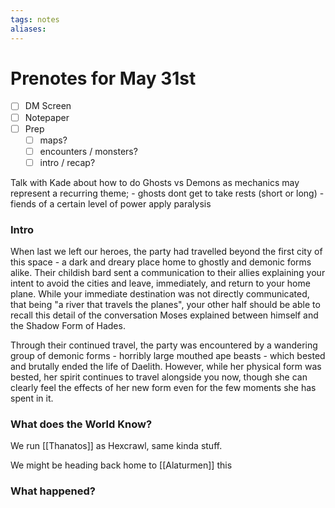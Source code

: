 ```yaml
---
tags: notes
aliases:
---
```


# Prenotes for May 31st
- [ ] DM Screen
- [ ] Notepaper
- [ ] Prep
	- [ ] maps?
	- [ ] encounters / monsters?
	- [ ] intro / recap?

Talk with Kade about how to do Ghosts vs Demons as mechanics may represent a recurring theme;
	- ghosts dont get to take rests (short or long)
	- fiends of a certain level of power apply paralysis 

### Intro

When last we left our heroes, the party had travelled beyond the first city of this space - a dark and dreary place home to ghostly and demonic forms alike. Their childish bard sent a communication to their allies explaining your intent to avoid the cities and leave, immediately, and return to your home plane. While your immediate destination was not directly communicated, that being "a river that travels the planes", your other half should be able to recall this detail of the conversation Moses explained between himself and the Shadow Form of Hades.

Through their continued travel, the party was encountered by a wandering group of demonic forms - horribly large mouthed ape beasts - which bested and brutally ended the life of Daelith. However, while her physical form was bested, her spirit continues to travel alongside you now, though she can clearly feel the effects of her new form even for the few moments she has spent in it.

### What does the World Know?

We run [[Thanatos]] as Hexcrawl, same kinda stuff.

We might be heading back home to [[Alaturmen]] this 

### What happened?